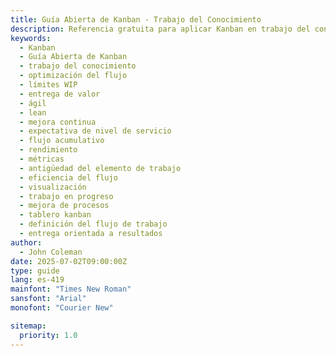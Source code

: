 ```yaml
---
title: Guía Abierta de Kanban - Trabajo del Conocimiento
description: Referencia gratuita para aplicar Kanban en trabajo del conocimiento. Define prácticas, métricas y principios para mejorar flujo y entrega de valor.
keywords:
  - Kanban
  - Guía Abierta de Kanban
  - trabajo del conocimiento
  - optimización del flujo
  - límites WIP
  - entrega de valor
  - ágil
  - lean
  - mejora continua
  - expectativa de nivel de servicio
  - flujo acumulativo
  - rendimiento
  - métricas
  - antigüedad del elemento de trabajo
  - eficiencia del flujo
  - visualización
  - trabajo en progreso
  - mejora de procesos
  - tablero kanban
  - definición del flujo de trabajo
  - entrega orientada a resultados
author:
  - John Coleman
date: 2025-07-02T09:00:00Z
type: guide
lang: es-419
mainfont: "Times New Roman"
sansfont: "Arial"
monofont: "Courier New"

sitemap:
  priority: 1.0
---
```

